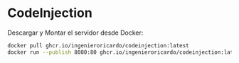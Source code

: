 # CodeInjection

Descargar y Montar el servidor desde Docker:

```bash
docker pull ghcr.io/ingenieroricardo/codeinjection:latest
docker run --publish 8080:80 ghcr.io/ingenieroricardo/codeinjection:latest
```

